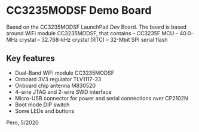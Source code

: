 # CC3235MODSF Demo Board

Based on the CC3235MODSF LaunchPad Dev Board. The board is based around WiFi module CC3235MODSF, that contains
 – CC3235F MCU
 – 40.0-MHz crystal
 – 32.768-kHz crystal (RTC)
 – 32-Mbit SPI serial flash

## Key features

 - Dual-Band WiFi module CC3235MODSF
 - Onboard 3V3 regulator TLV1117-33
 - Onboard chip antenna M830520 
 - 4-wire JTAG and 2-wire SWD interface
 - Micro-USB connector for power and serial connections over CP2102N
 - Boot mode DIP switch
 - Some LEDs and buttons


Pero, 5/2020